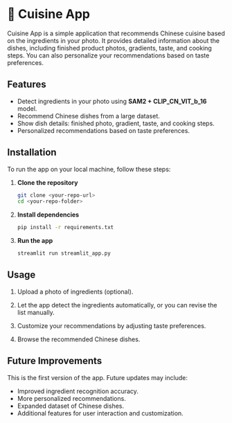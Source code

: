 # 🍚 Cuisine App

Cuisine App is a simple application that recommends Chinese cuisine based on the ingredients in your photo. It provides detailed information about the dishes, including finished product photos, gradients, taste, and cooking steps. You can also personalize your recommendations based on taste preferences.

## Features

- Detect ingredients in your photo using **SAM2 + CLIP_CN_VIT_b_16** model.
- Recommend Chinese dishes from a large dataset.
- Show dish details: finished photo, gradient, taste, and cooking steps.
- Personalized recommendations based on taste preferences.

## Installation

To run the app on your local machine, follow these steps:

1. **Clone the repository**  
   ```bash
   git clone <your-repo-url>
   cd <your-repo-folder>
   ```
2. **Install dependencies**
   ```bash
   pip install -r requirements.txt
   ```
3. **Run the app**
   ```bash
   streamlit run streamlit_app.py
   ```
## Usage

1. Upload a photo of ingredients (optional).
   
3. Let the app detect the ingredients automatically, or you can revise the list manually.
   
5. Customize your recommendations by adjusting taste preferences.
   
7. Browse the recommended Chinese dishes.

## Future Improvements
This is the first version of the app. Future updates may include:
- Improved ingredient recognition accuracy.
- More personalized recommendations.
- Expanded dataset of Chinese dishes.
- Additional features for user interaction and customization.
